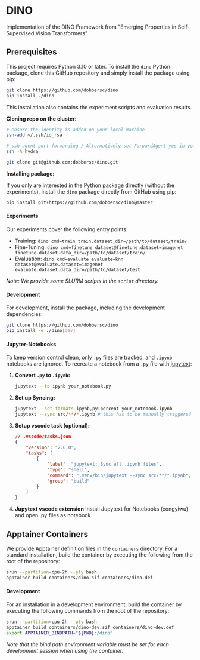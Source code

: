 # DINO

Implementation of the DINO Framework from "Emerging Properties in Self-Supervised Vision Transformers"

## Prerequisites

This project requires Python 3.10 or later.
To install the `dino` Python package, clone this GitHub repository and simply install the package using pip:

```bash
git clone https://github.com/dobbersc/dino
pip install ./dino
```
This installation also contains the experiment scripts and evaluation results.

**Cloning repo on the cluster:**
```bash
# ensure the identity is added on your local machine
ssh-add ~/.ssh/id_rsa 

# ssh agent port forwarding / Alternatively set ForwardAgent yes in your host config
ssh -A hydra 

git clone git@github.com:dobbersc/dino.git
```


**Installing package:**

If you only are interested in the Python package directly (without the experiments), install the `dino`
package directly from GitHub using pip:

```bash
pip install git+https://github.com/dobbersc/dino@master
```

#### Experiments

Our experiments cover the following entry points:

- Training: `dino cmd=train train.dataset_dir=/path/to/dataset/train/`
- Fine-Tuning: `dino cmd=finetune dataset@finetune.dataset=imagenet finetune.dataset.data_dir=/path/to/dataset/train/`
- Evaluation: `dino cmd=evaluate evaluate=knn dataset@evaluate.dataset=imagenet evaluate.dataset.data_dir=/path/to/dataset/test`

*Note: We provide some SLURM scripts in the `script` directory.*

#### Development

For development, install the package, including the development dependencies:

```bash
git clone https://github.com/dobbersc/dino
pip install -e ./dino[dev]
```

#### Jupyter-Notebooks
To keep version control clean, only `.py` files are tracked, and `.ipynb` notebooks are ignored. To recreate a notebook from a `.py` file with [jupytext](https://jupytext.readthedocs.io/en/latest/using-cli.html):

1. **Convert `.py` to `.ipynb`:**
    ```bash
    jupytext --to ipynb your_notebook.py
    ```
2. **Set up Syncing:**
    ```bash
    jupytext --set-formats ipynb,py:percent your_notebook.ipynb
    jupytext --sync src/**/*.ipynb # this has to be manually triggered
    ```
3. **Setup vscode task (optional):** 
    ```json
    // .vscode/tasks.json
    {
        "version": "2.0.0",
        "tasks": [
            {
                "label": "jupytext: Sync all .ipynb files",
                "type": "shell",
                "command": ".venv/bin/jupytext --sync src/**/*.ipynb",
                "group": "build"
            }
        ]
    }
    ```

4. **Jupytext vscode extension**
Install Jupytext for Notebooks (congyiwu) and open .py files as notebook.

## Apptainer Containers

We provide Apptainer definition files in the `containers` directory.
For a standard installation, build the container by executing the following from the root of the repository:

```bash
srun --partition=cpu-2h --pty bash
apptainer build containers/dino.sif containers/dino.def
```

#### Development

For an installation in a development environment, build the container by executing the following commands from the root of the repository:

```bash
srun --partition=cpu-2h --pty bash
apptainer build containers/dino-dev.sif containers/dino-dev.def
export APPTAINER_BINDPATH="${PWD}:/dino"
```

*Note that the bind path environment variable must be set for each development session when using the container.*
